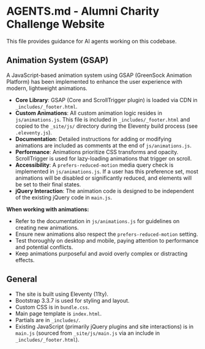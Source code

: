 # AGENTS.md - Alumni Charity Challenge Website

This file provides guidance for AI agents working on this codebase.

## Animation System (GSAP)

A JavaScript-based animation system using GSAP (GreenSock Animation Platform) has been implemented to enhance the user experience with modern, lightweight animations.

- **Core Library**: GSAP (Core and ScrollTrigger plugin) is loaded via CDN in `_includes/_footer.html`.
- **Custom Animations**: All custom animation logic resides in `js/animations.js`. This file is included in `_includes/_footer.html` and copied to the `_site/js/` directory during the Eleventy build process (see `.eleventy.js`).
- **Documentation**: Detailed instructions for adding or modifying animations are included as comments at the end of `js/animations.js`.
- **Performance**: Animations prioritize CSS transforms and opacity. ScrollTrigger is used for lazy-loading animations that trigger on scroll.
- **Accessibility**: A `prefers-reduced-motion` media query check is implemented in `js/animations.js`. If a user has this preference set, most animations will be disabled or significantly reduced, and elements will be set to their final states.
- **jQuery Interaction**: The animation code is designed to be independent of the existing jQuery code in `main.js`.

**When working with animations:**
- Refer to the documentation in `js/animations.js` for guidelines on creating new animations.
- Ensure new animations also respect the `prefers-reduced-motion` setting.
- Test thoroughly on desktop and mobile, paying attention to performance and potential conflicts.
- Keep animations purposeful and avoid overly complex or distracting effects.

## General
- The site is built using Eleventy (11ty).
- Bootstrap 3.3.7 is used for styling and layout.
- Custom CSS is in `bundle.css`.
- Main page template is `index.html`.
- Partials are in `_includes/`.
- Existing JavaScript (primarily jQuery plugins and site interactions) is in `main.js` (sourced from `_site/js/main.js` via an include in `_includes/_footer.html`).
